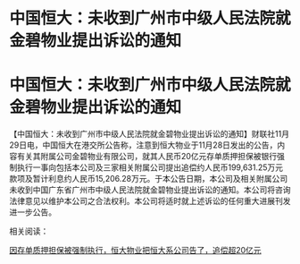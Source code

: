# 中国恒大：未收到广州市中级人民法院就金碧物业提出诉讼的通知

# 中国恒大：未收到广州市中级人民法院就金碧物业提出诉讼的通知

【中国恒大：未收到广州市中级人民法院就金碧物业提出诉讼的通知】财联社11月29日电，中国恒大在港交所公告称，注意到恒大物业于11月28日发出的公告，内容有关其附属公司金碧物业有限公司，就其人民币20亿元存单质押担保被银行强制执行一事向包括本公司及三家相关附属公司提出追偿约人民币199,631.25万元款项及暂计利息约人民币15,206.28万元。于本公告日期，本公司及相关附属公司未收到中国广东省广州市中级人民法院就金碧物业提出诉讼的通知。本公司将咨询法律意见以维护本公司之合法权利。本公司将适时就上述诉讼的任何重大进展刊发进一步公告。

相关阅读：

[因存单质押担保被强制执行，恒大物业把恒大系公司告了，追偿超20亿元](https://news.qq.com/rain/a/20231128A0AYK300)

